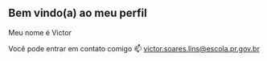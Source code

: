 ## Bem vindo(a) ao meu perfil

Meu nome é Victor

Você pode entrar em contato comigo 📫
victor.soares.lins@escola.pr.gov.br
